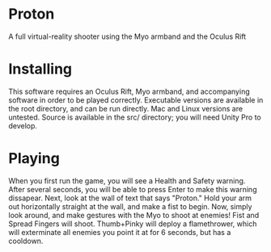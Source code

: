 Proton
======

A full virtual-reality shooter using the Myo armband and the Oculus Rift

Installing
=========
This software requires an Oculus Rift, Myo armband, and accompanying software in order to be played correctly.
Executable versions are available in the root directory, and can be run directly. Mac and Linux versions are untested. Source is available in the src/ directory; you will need Unity Pro to develop.

Playing
=========
When you first run the game, you will see a Health and Safety warning. After several seconds, you will be able to press Enter to make this warning dissapear.
Next, look at the wall of text that says "Proton." Hold your arm out horizontally straight at the wall, and make a fist to begin.
Now, simply look around, and make gestures with the Myo to shoot at enemies! Fist and Spread Fingers will shoot. Thumb+Pinky will deploy a flamethrower, which will exterminate
all enemies you point it at for 6 seconds, but has a cooldown.
